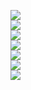 <img src="./images-2/Screenshot 2025-03-03 at 15.42.58.png"/><br/>
<img src="./images-2/Screenshot 2025-03-03 at 15.43.12.png"/><br/>
<img src="./images-2/Screenshot 2025-03-03 at 15.43.25.png"/><br/>
<img src="./images-2/Screenshot 2025-03-03 at 15.43.40.png"/><br/>
<img src="./images-2/Screenshot 2025-03-03 at 15.43.57.png"/><br/>
<img src="./images-2/Screenshot 2025-03-03 at 15.44.20.png"/><br/>
<img src="./images-2/Screenshot 2025-03-03 at 15.44.20.png"/><br/>
